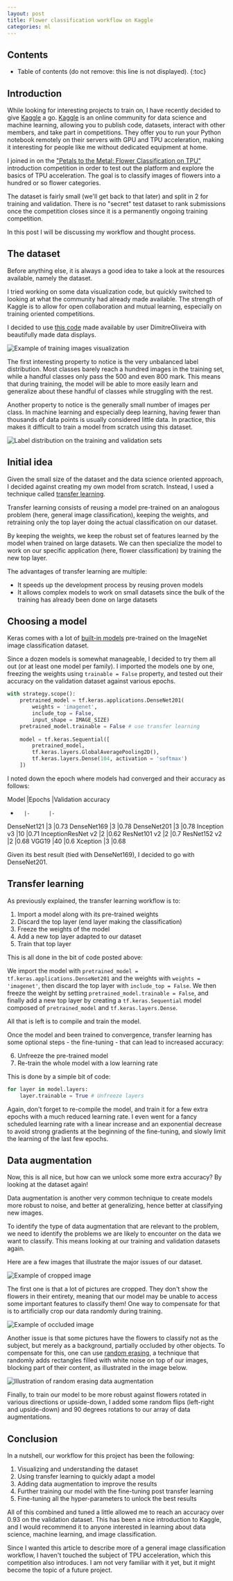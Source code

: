 ```yaml
---
layout: post
title: Flower classification workflow on Kaggle
categories: ml
---
```


## Contents

* Table of contents (do not remove: this line is not displayed).
{:toc}

## Introduction

While looking for interesting projects to train on, I have recently decided to give [Kaggle](kaggle) a go.
[Kaggle](kaggle) is an online community for data science and machine learning, allowing you to publish code, datasets, interact with other members, and take part in competitions. They offer you to run your Python notebook remotely on their servers with GPU and TPU acceleration, making it interesting for people like me without dedicated equipment at home.

I joined in on the ["Petals to the Metal: Flower Classification on TPU"](petals) introduction competition in order to test out the platform and explore the basics of TPU acceleration. The goal is to classify images of flowers into a hundred or so flower categories.

The dataset is fairly small (we'll get back to that later) and split in 2 for training and validation. There is no "secret" test dataset to rank submissions once the competition closes since it is a permanently ongoing training competition.

In this post I will be discussing my workflow and thought process.

## The dataset

Before anything else, it is always a good idea to take a look at the resources available, namely the dataset.

I tried working on some data visualization code, but quickly switched to looking at what the community had already made available. The strength of Kaggle is to allow for open collaboration and mutual learning, especially on training oriented competitions.

I decided to use [this code](eda-notebook) made available by user DimitreOliveira with beautifully made data displays.

![Example of training images visualization](/images/2020-08-26-flower-classification-on-kaggle/display.png "Example of training images visualization")

The first interesting property to notice is the very unbalanced label distribution. Most classes barely reach a hundred images in the training set, while a handful classes only pass the 500 and even 800 mark. This means that during training, the model will be able to more easily learn and generalize about these handful of classes while struggling with the rest.

Another property to notice is the generally small number of images per class. In machine learning and especially deep learning, having fewer than thousands of data points is usually considered little data. In practice, this makes it difficult to train a model from scratch using this dataset.

![Label distribution on the training and validation sets](/images/2020-08-26-flower-classification-on-kaggle/label-distribution.png "Label distribution on the training and validation sets")


## Initial idea

Given the small size of the dataset and the data science oriented approach, I decided against creating my own model from scratch. Instead, I used a technique called [transfer learning](tl).

Transfer learning consists of reusing a model pre-trained on an analogous problem (here, general image classification), keeping the weights, and retraining only the top layer doing the actual classification on our dataset.

By keeping the weights, we keep the robust set of features learned by the model when trained on large datasets. We can then specialize the model to work on our specific application (here, flower classification) by training the new top layer.

The advantages of transfer learning are multiple:
* It speeds up the development process by reusing proven models
* It allows complex models to work on small datasets since the bulk of the training has already been done on large datasets

## Choosing a model

Keras comes with a lot of [built-in models](keras-appli) pre-trained on the ImageNet image classification dataset.

Since a dozen models is somewhat manageable, I decided to try them all out (or at least one model per family). I imported the models one by one, freezing the weights using `trainable = False` property, and tested out their accuracy on the validation dataset against various epochs.

```python
with strategy.scope():    
    pretrained_model = tf.keras.applications.DenseNet201(
        weights = 'imagenet',
        include_top = False,
        input_shape = IMAGE_SIZE)
    pretrained_model.trainable = False # use transfer learning
    
    model = tf.keras.Sequential([
        pretrained_model,
        tf.keras.layers.GlobalAveragePooling2D(),
        tf.keras.layers.Dense(104, activation = 'softmax')
    ])
```

I noted down the epoch where models had converged and their accuracy as follows:

Model		|Epochs	|Validation accuracy
-		|-		|-
DenseNet121	|3		|0.73
DenseNet169	|3		|0.78
DenseNet201	|3		|0.78
Inception v3	|10		|0.71
InceptionResNet v2	|2	|0.62
ResNet101 v2	|2		|0.7
ResNet152 v2	|2		|0.68
VGG19		|40		|0.6
Xception	|3		|0.68

Given its best result (tied with DenseNet169), I decided to go with DenseNet201.

## Transfer learning

As previously explained, the transfer learning workflow is to:
1. Import a model along with its pre-trained weights
2. Discard the top layer (end layer making the classification)
3. Freeze the weights of the model
4. Add a new top layer adapted to our dataset
5. Train that top layer

This is all done in the bit of code posted above:

We import the model with `pretrained_model = tf.keras.applications.DenseNet201` and the weights with `weights = 'imagenet'`, then discard the top layer with `include_top = False`. We then freeze the weight by setting `pretrained_model.trainable = False`, and finally add a new top layer by creating a `tf.keras.Sequential` model composed of `pretrained_model` and `tf.keras.layers.Dense`.

All that is left is to compile and train the model.

Once the model and been trained to convergence, transfer learning has some optional steps - the fine-tuning - that can lead to increased accuracy:

6. Unfreeze the pre-trained model
7. Re-train the whole model with a low learning rate

This is done by a simple bit of code:

```python
for layer in model.layers:
    layer.trainable = True # Unfreeze layers
```

Again, don't forget to re-compile the model, and train it for a few extra epochs with a much reduced learning rate. I even went for a fancy scheduled learning rate with a linear increase and an exponential decrease to avoid strong gradients at the beginning of the fine-tuning, and slowly limit the learning of the last few epochs.

## Data augmentation

Now, this is all nice, but how can we unlock some more extra accuracy? By looking at the dataset again!

Data augmentation is another very common technique to create models more robust to noise, and better at generalizing, hence better at classifying new images.

To identify the type of data augmentation that are relevant to the problem, we need to identify the problems we are likely to encounter on the data we want to classify. This means looking at our training and validation datasets again.

Here are a few images that illustrate the major issues of our dataset.

![Example of cropped image](/images/2020-08-26-flower-classification-on-kaggle/cropping.png "Example of cropped image")

The first one is that a lot of pictures are cropped. They don't show the flowers in their entirety, meaning that our model may be unable to access some important features to classify them! One way to compensate for that is to artificially crop our data randomly during training.

![Example of occluded image](/images/2020-08-26-flower-classification-on-kaggle/occlusion.png "Example of occluded image")

Another issue is that some pictures have the flowers to classify not as the subject, but merely as a background, partially occluded by other objects. To compensate for this, one can use [random erasing](random-erasing), a technique that randomly adds rectangles filled with white noise on top of our images, blocking part of their content, as illustrated in the image below.

![Illustration of random erasing data augmentation](/images/2020-08-26-flower-classification-on-kaggle/erasing.png "Illustration of random erasing data augmentation")

Finally, to train our model to be more robust against flowers rotated in various directions or upside-down, I added some random flips (left-right and upside-down) and 90 degrees rotations to our array of data augmentations.

## Conclusion

In a nutshell, our workflow for this project has been the following:
1. Visualizing and understanding the dataset
2. Using transfer learning to quickly adapt a model
3. Adding data augmentation to improve the results
4. Further training our model with the fine-tuning post transfer learning
5. Fine-tuning all the hyper-parameters to unlock the best results

All of this combined and tuned a little allowed me to reach an accuracy over 0.93 on the validation dataset. This has been a nice introduction to Kaggle, and I would recommend it to anyone interested in learning about data science, machine learning, and image classification.

Since I wanted this article to describe more of a general image classification workflow, I haven't touched the subject of TPU acceleration, which this competition also introduces. I am not very familiar with it yet, but it might become the topic of a future project.


[notebook]: https://www.kaggle.com/luckuenemann/flower-classification-on-tpu
[kaggle]: https://www.kaggle.com/
[petals]: https://www.kaggle.com/c/tpu-getting-started
[eda-notebook]: https://www.kaggle.com/dimitreoliveira/flower-classification-with-tpus-eda-and-baseline
[tl]: https://keras.io/guides/transfer_learning/
[keras-appli]: https://keras.io/api/applications/
[random-erasing]: https://arxiv.org/pdf/1708.04896v2.pdf
